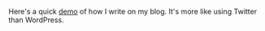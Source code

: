 Here's a quick <a href="https://www.youtube.com/watch?v=tmzEIJBGQfg">demo</a> of how I write on my blog. It's more like using Twitter than WordPress.
